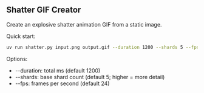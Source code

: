 ## Shatter GIF Creator
Create an explosive shatter animation GIF from a static image.

Quick start:
```bash
uv run shatter.py input.png output.gif --duration 1200 --shards 5 --fps 24
```

Options:
- --duration: total ms (default 1200)
- --shards: base shard count (default 5; higher = more detail)
- --fps: frames per second (default 24)
